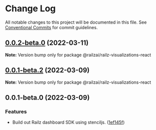 # Change Log

All notable changes to this project will be documented in this file.
See [Conventional Commits](https://conventionalcommits.org) for commit guidelines.

## [0.0.2-beta.0](https://github.com/railz-ai/railz-visualizations/compare/@railzai/railz-visualizations-react@0.0.1-beta.2...@railzai/railz-visualizations-react@0.0.2-beta.0) (2022-03-11)

**Note:** Version bump only for package @railzai/railz-visualizations-react

## [0.0.1-beta.2](https://github.com/railz-ai/railz-visualizations/compare/@railzai/railz-visualizations-react@0.0.1-beta.0...@railzai/railz-visualizations-react@0.0.1-beta.2) (2022-03-09)

**Note:** Version bump only for package @railzai/railz-visualizations-react

## 0.0.1-beta.0 (2022-03-09)

### Features

- Build out Railz dashboard SDK using stenciljs. ([1ef145f](https://github.com/railz-ai/railz-visualizations/commit/1ef145f0e66cb1b6308fa784ebd1ec8c0f3423bf))
